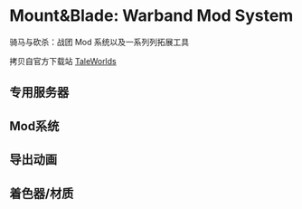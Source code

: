 # Mount&Blade: Warband Mod System

骑马与砍杀：战团 Mod 系统以及一系列列拓展工具

拷贝自官方下载站 [TaleWorlds](https://www.taleworlds.com/en/Games/Warband/Download)

## 专用服务器

## Mod系统

## 导出动画

## 着色器/材质

